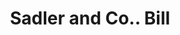 ---
doi: 10.7916/D8MP6F79
date_other: '1900'
date_other_textual: 1900-1909
form: printed ephemera
genre:
- Invoices
name:
- Sadler and Co.
object_in_context_url: https://biggert.cul.columbia.edu/items/view/ave_biggert_00038
subject_hierarchical_geographic:
- San Francisco, California, United States
subject_name:
- Sadler and Co.
title: Sadler and Co.. Bill
sort_title: Sadler and Co.. Bill
call_number: ave_biggert_00038
coordinates:
- 37.78333333333333,-122.41666666666667
pid: ave_biggert_00038
identifiers: ave_biggert_00038
permalink: /biggert/ave_biggert_00038/
layout: iiif-image-page
---